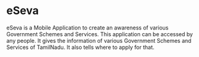 # eSeva

eSeva is a Mobile Application to create an awareness of various Government Schemes and Services. This application can be accessed by any people. It gives the information of various Government Schemes and Services of TamilNadu. It also tells where to apply for that.  
